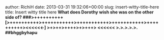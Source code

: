 author: RichiH
date: 2013-03-31 19:32:06+00:00
slug: insert-witty-title-here
title: Insert witty title here
**What does Dorothy wish she was on the other side of?
###>++++++++++ [>++++++++++>+++++++++++>+++++++++++>+++++++++++>++++++++++><<<<<<-] >+>++>++++>+>+++> <<<<<< >.>.>.>.>.
##bhggbyhapu**
